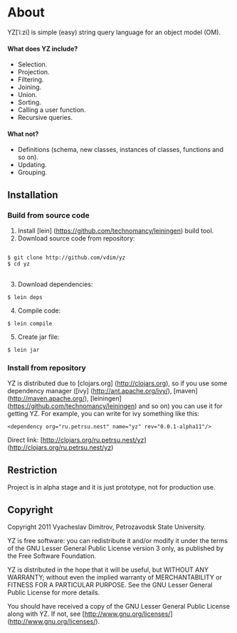 # About
YZ[ˈiːzi] is simple (easy) string query language for an object model (OM). 

#### What does YZ include?

* Selection.
* Projection.
* Filtering.
* Joining.
* Union.
* Sorting.
* Calling a user function.
* Recursive queries.

#### What not?

* Definitions (schema, new classes, instances of classes, functions and so on).
* Updating.
* Grouping.
 
## Installation

### Build from source code
1. Install [lein] (https://github.com/technomancy/leiningen) build tool.
2. Download source code from repository:
<pre>
<code>
$ git clone http://github.com/vdim/yz
$ cd yz
</code>
</pre>

3. Download dependencies:
<pre><code>$ lein deps</code></pre>

4. Compile code:
<pre><code>$ lein compile</code></pre>

5. Create jar file:
<pre><code>$ lein jar</code></pre>

### Install from repository
YZ is distributed due to [clojars.org] (http://clojars.org), so
if you use some dependency manager ([ivy] (http://ant.apache.org/ivy/), 
[maven] (http://maven.apache.org/), [leiningen] (https://github.com/technomancy/leiningen) and so on) you
can use it for getting YZ. For example, you can write for ivy 
something like this:
	
	<dependency org="ru.petrsu.nest" name="yz" rev="0.0.1-alpha11"/>

Direct link: [http://clojars.org/ru.petrsu.nest/yz] (http://clojars.org/ru.petrsu.nest/yz)


## Restriction
Project is in alpha stage and it is just prototype, not for production use.

## Copyright

Copyright 2011 Vyacheslav Dimitrov, Petrozavodsk State University.

YZ is free software: you can redistribute it and/or modify it
under the terms of the GNU Lesser General Public License version 3
only, as published by the Free Software Foundation.

YZ is distributed in the hope that it will be useful, but
WITHOUT ANY WARRANTY; without even the implied warranty of
MERCHANTABILITY or FITNESS FOR A PARTICULAR PURPOSE.  See the GNU
Lesser General Public License for more details.

You should have received a copy of the GNU Lesser General Public
License along with YZ.  If not, see [http://www.gnu.org/licenses/] (http://www.gnu.org/licenses/).
